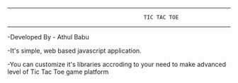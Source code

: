 -------------------------------------------------------------------------------------------------------------
                                               TIC TAC TOE
-------------------------------------------------------------------------------------------------------------

-Developed By - Athul Babu

-It's simple, web based javascript application.

-You can customize it's libraries accroding to your need to make advanced level of Tic Tac Toe game platform
